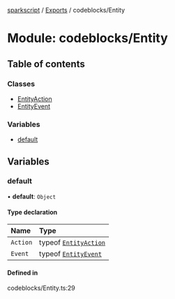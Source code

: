 [sparkscript](../README.md) / [Exports](../modules.md) / codeblocks/Entity

# Module: codeblocks/Entity

## Table of contents

### Classes

- [EntityAction](../classes/codeblocks_Entity.EntityAction.md)
- [EntityEvent](../classes/codeblocks_Entity.EntityEvent.md)

### Variables

- [default](codeblocks_Entity.md#default)

## Variables

### default

• **default**: `Object`

#### Type declaration

| Name | Type |
| :------ | :------ |
| `Action` | typeof [`EntityAction`](../classes/codeblocks_Entity.EntityAction.md) |
| `Event` | typeof [`EntityEvent`](../classes/codeblocks_Entity.EntityEvent.md) |

#### Defined in

codeblocks/Entity.ts:29
